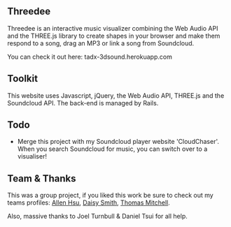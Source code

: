 ## Threedee
Threedee is an interactive music visualizer combining the Web Audio API and the THREE.js library to create shapes in your browser and make them respond to a song, drag an MP3 or link a song from Soundcloud.

You can check it out here: tadx-3dsound.herokuapp.com

## Toolkit
This website uses Javascript, jQuery, the Web Audio API, THREE.js and the Soundcloud API. The back-end is managed by Rails.

## Todo
- Merge this project with my Soundcloud player website 'CloudChaser'. When you search Soundcloud for music, you can switch over to a visualiser!

## Team & Thanks
This was a group project, if you liked this work be sure to check out my teams profiles: [Allen Hsu](https://github.com/aldhsu), [Daisy Smith](#), [Thomas Mitchell](https://github.com/tmitche831).

Also, massive thanks to Joel Turnbull & Daniel Tsui for all help.
